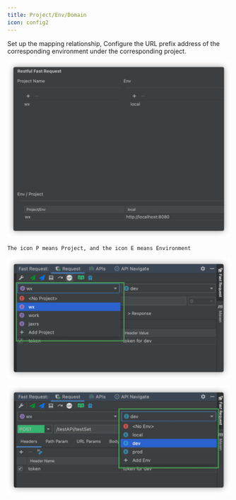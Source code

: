 ```yaml
---
title: Project/Env/Domain
icon: config2
---
```


Set up the mapping relationship, Configure the URL prefix address of the corresponding environment under the corresponding project.

![](/img/projectEnvUrl_en.png)

```
The icon P means Project, and the icon E means Environment
```

![dropdownProject](/img/dropdownProject.png)

![dropdownEnv](/img/dropdownEnv.png)
